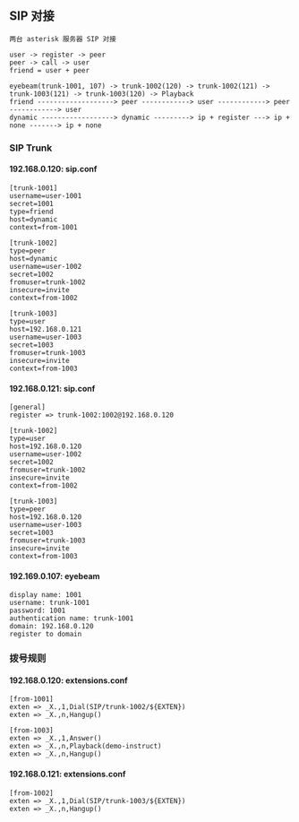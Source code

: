 ## SIP 对接

	两台 asterisk 服务器 SIP 对接

	user -> register -> peer
	peer -> call -> user
	friend = user + peer
	
	eyebeam(trunk-1001, 107) -> trunk-1002(120) -> trunk-1002(121) -> trunk-1003(121) -> trunk-1003(120) -> Playback
	friend -------------------> peer ------------> user ------------> peer ------------> user
	dynamic ------------------> dynamic ---------> ip + register ---> ip + none -------> ip + none
	
### SIP Trunk

#### 192.168.0.120: sip.conf

	[trunk-1001]
	username=user-1001
	secret=1001
	type=friend
	host=dynamic
	context=from-1001

	[trunk-1002]
	type=peer
	host=dynamic
	username=user-1002
	secret=1002
	fromuser=trunk-1002
	insecure=invite
	context=from-1002

	[trunk-1003]
	type=user
	host=192.168.0.121
	username=user-1003
	secret=1003
	fromuser=trunk-1003
	insecure=invite
	context=from-1003

#### 192.168.0.121: sip.conf

	[general]
	register => trunk-1002:1002@192.168.0.120

	[trunk-1002]
	type=user
	host=192.168.0.120
	username=user-1002
	secret=1002
	fromuser=trunk-1002
	insecure=invite
	context=from-1002

	[trunk-1003]
	type=peer
	host=192.168.0.120
	username=user-1003
	secret=1003
	fromuser=trunk-1003
	insecure=invite
	context=from-1003

#### 192.169.0.107: eyebeam

	display name: 1001
	username: trunk-1001
	password: 1001
	authentication name: trunk-1001
	domain: 192.168.0.120
	register to domain

### 拨号规则

#### 192.168.0.120: extensions.conf

	[from-1001]
	exten => _X.,1,Dial(SIP/trunk-1002/${EXTEN})
	exten => _X.,n,Hangup()

	[from-1003]
	exten => _X.,1,Answer()
	exten => _X.,n,Playback(demo-instruct)
	exten => _X.,n,Hangup()

#### 192.168.0.121: extensions.conf

	[from-1002]
	exten => _X.,1,Dial(SIP/trunk-1003/${EXTEN})
	exten => _X.,n,Hangup()
